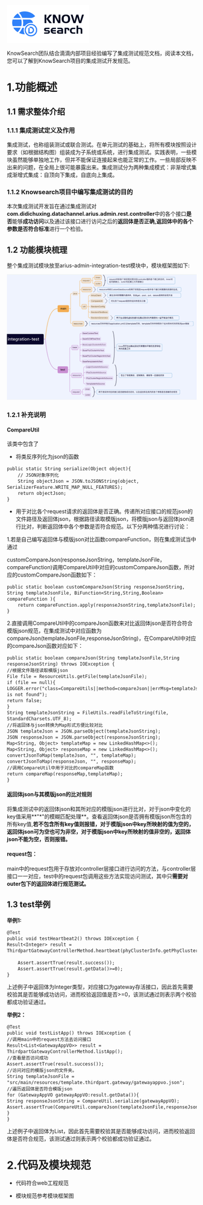 <img src="file/KnowSearch.png" alt="3001" style="zoom:50%;" />

KnowSearch团队结合滴滴内部项目经验编写了集成测试规范文档，阅读本文档，您可以了解到KnowSearch项目的集成测试开发规范。

# 1.功能概述

## 1.1 需求整体介绍

### 1.1.1 集成测试定义及作用

集成测试，也称组装测试或联合测试。在单元测试的基础上，将所有模块按照设计要求（如根据结构图）组装成为子系统或系统，进行集成测试。实践表明，一些模块虽然能够单独地工作，但并不能保证连接起来也能正常的工作。一些局部反映不出来的问题，在全局上很可能暴露出来。集成测试分为两种集成模式：非渐增式集成渐增式集成：自顶向下集成，自底向上集成。

### 1.1.2 Knowsearch项目中编写集成测试的目的

本次集成测试开发旨在通过集成测试对**com.didichuxing.datachannel.arius.admin.rest.controller**中的各个接口**是否**能够**成功访问**以及通过该接口进行访问之后的**返回体是否正确,返回体中的各个参数是否符合标准**进行一个检验。

## 1.2 功能模块梳理

整个集成测试模块放至arius-admin-integration-test模块中，模块框架图如下:

<img src="file/integrate/frame.png" alt="3001" style="zoom:50%;" />

### 1.2.1 补充说明

#### CompareUtil

该类中包含了

- 将类反序列化为json的函数

```
public static String serialize(Object object){
    // JSON对象序列化
    String objectJson = JSON.toJSONString(object, SerializerFeature.WRITE_MAP_NULL_FEATURES);
    return objectJson;
}
```

- 用于对比各个request请求的返回体是否正确。传递所对应接口的规范json的文件路径及返回体json，根据路径读取模版json，将模版json与返回体json进行比对，判断返回体中各个参数是否符合规范。以下分两种情况进行讨论：

1.若是自己编写返回体与模版json对比函数compareFunction，则在集成测试当中通过

customCompareJson(responseJsonString，templateJsonFile，compareFunction)调用CompareUtil中对应的customCompareJson函数，所对应的customCompareJson函数如下：

```
public static boolean customCompareJson(String responseJsonString, String templateJsonFile, BiFunction<String,String,Boolean> compareFunction ){
    return compareFunction.apply(responseJsonString,templateJsonFile);
}
```

2.直接调用CompareUtil中的compareJson函数来对比返回体json是否符合符合模版json规范，在集成测试中对应函数为compareJson(templateJsonFile,responseJsonString)，在CompareUtil中对应的compareJson函数对应如下：

```
public static boolean compareJson(String templateJsonFile,String responseJsonString) throws IOException {
//根据文件路径读取模版json
File file = ResourceUtils.getFile(templateJsonFile);
if (file == null){
LOGGER.error("class=CompareUtils||method=compareJson||errMsg=templateJsonFile is not found");
return false;
}
String templateJsonString = FileUtils.readFileToString(file, StandardCharsets.UTF_8);
//将返回体与json转换为Map形式方便比较对比
JSON templateJson = JSON.parseObject(templateJsonString);
JSON responseJson = JSON.parseObject(responseJsonString);
Map<String, Object> templateMap = new LinkedHashMap<>();
Map<String, Object> responseMap = new LinkedHashMap<>();
convertJsonToMap(templateJson, "", templateMap);
convertJsonToMap(responseJson, "", responseMap);
//调用CompareUtil中用于对比的compareMap函数
return compareMap(responseMap,templateMap);
}
```

#### 返回体json与其模版json的比对规则

将集成测试中的返回体json和其所对应的模版json进行比对，对于json中变化的key值采用**"\*"的模糊匹配处理**。查看返回体json是否拥有模版json所包含的所有key值,**若不包含所有key值则报错，对于模版json中key所映射的值为空的，返回体json可为空也可为非空，对于模版json中key所映射的值非空的，返回体json不能为空，否则报错。**

#### request包：

main中的request包用于存放对controller层接口进行访问的方法，与controller层接口一一对应，test中的request包调用这些方法实现访问测试，其中只**需要对outer包下的返回体进行规范测试。**

## 1.3 test举例

**举例1:**

```
@Test
public void testHeartbeat2() throws IOException {
Result<Integer> result = ThirdpartGatewayControllerMethod.heartbeat(phyClusterInfo.getPhyClusterName());

    Assert.assertTrue(result.success());
    Assert.assertTrue(result.getData()>=0);
}
```

上述例子中返回体为Integer类型，对应接口为gateway存活接口，因此首先需要校验其是否能够成功访问，进而校验返回值是否>=0，该测试通过则表示两个校验都成功验证通过。

**举例2：**

```
@Test
public void testListApp() throws IOException {
//调用main中的request方法去访问接口
Result<List<GatewayAppVO>> result = ThirdpartGatewayControllerMethod.listApp();
//查看是否访问成功
Assert.assertTrue(result.success());
//访问对应的模版json的文件夹。
String templateJsonFile = "src/main/resources/template.thirdpart.gateway/gatewayappvo.json";
//遍历返回体是否符合模版json
for (GatewayAppVO gatewayAppVO:result.getData()){
String responseJsonString = CompareUtil.serialize(gatewayAppVO);
Assert.assertTrue(CompareUtil.compareJson(templateJsonFile,responseJsonString));
}
}
```

上述例子中返回体为List<GatewayAppVO>，因此首先需要校验其是否能够成功访问，进而校验返回体是否符合规范，该测试通过则表示两个校验都成功验证通过。

# 2.代码及模块规范


- 代码符合web工程规范

- 模块规范参考模块框架图